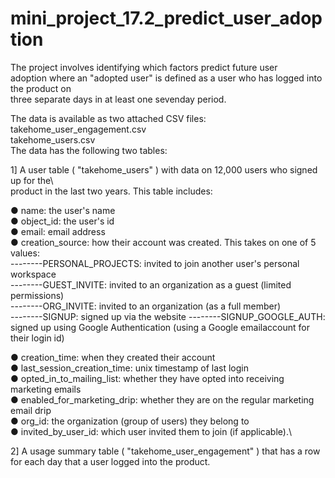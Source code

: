 # mini_project_17.2_predict_user_adoption
 
The project involves identifying which factors predict future user\
adoption where an "adopted user" is defined as a user who has logged into the product on \
three separate days in at least one sevenday period.

The data is available as two attached CSV files:  
takehome_user_engagement.csv  
takehome_users.csv  
The data has the following two tables:    

1] A user table ( "takehome_users" ) with data on 12,000 users who signed up for the\  
product in the last two years. This table includes:  

● name: the user's name  
● object_id: the user's id    
● email: email address  
● creation_source: how their account was created. This takes on one of 5 values:  
--------PERSONAL_PROJECTS: invited to join another user's personal workspace  
--------GUEST_INVITE: invited to an organization as a guest (limited permissions)  
--------ORG_INVITE: invited to an organization (as a full member)    
--------SIGNUP: signed up via the website
--------SIGNUP_GOOGLE_AUTH: signed up using Google Authentication (using a Google emailaccount for their login id)   
			
● creation_time: when they created their account  
● last_session_creation_time: unix timestamp of last login  
● opted_in_to_mailing_list: whether they have opted into receiving marketing emails  
● enabled_for_marketing_drip: whether they are on the regular marketing email drip  
● org_id: the organization (group of users) they belong to  
● invited_by_user_id: which user invited them to join (if applicable).\    

2] A usage summary table ( "takehome_user_engagement" ) that has a row for each day
that a user logged into the product.
